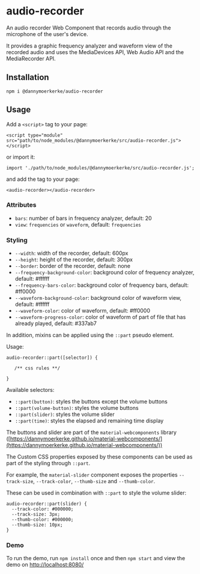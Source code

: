 # audio-recorder
An audio recorder Web Component that records audio through the microphone of the user's device.

It provides a graphic frequency analyzer and waveform view of the recorded audio and uses the MediaDevices API, 
Web Audio API and the MediaRecorder API.

## Installation
```
npm i @dannymoerkerke/audio-recorder
```

## Usage
Add a `<script>` tag to your page:

```
<script type="module" src="path/to/node_modules/@dannymoerkerke/src/audio-recorder.js"></script>
```

or import it:

```
import './path/to/node_modules/@dannymoerkerke/src/audio-recorder.js';
```

and add the tag to your page:

```
<audio-recorder></audio-recorder>
```

### Attributes
- `bars`: number of bars in frequency analyzer, default: 20
- `view`: `frequencies` or `waveform`, default: `frequencies`

### Styling
- `--width`: width of the recorder, default: 600px
- `--height`: height of the recorder, default: 300px
- `--border`: border of the recorder, default: none
- `--frequency-background-color`: background color of frequency analyzer, default: #ffffff
- `--frequency-bars-color`: background color of frequency bars, default: #ff0000
- `--waveform-background-color`: background color of waveform view, default: #ffffff
- `--waveform-color`: color of waveform, default: #ff0000
- `--waveform-progress-color`: color of waveform of part of file that has already played, default: #337ab7

In addition, mixins can be applied using the `::part` pseudo element.

Usage: 

```
audio-recorder::part([selector]) {

   /** css rules **/

}

```

Available selectors:

- `::part(button)`: styles the buttons except the volume buttons
- `::part(volume-button)`: styles the volume buttons
- `::part(slider)`: styles the volume slider
- `::part(time)`: styles the elapsed and remaining time display

The buttons and slider are part of the `material-webcomponents` library ([https://dannymoerkerke.github.io/material-webcomponents/](https://dannymoerkerke.github.io/material-webcomponents/))

The Custom CSS properties exposed by these components can be used as part of the styling through `::part`.

For example, the `material-slider` component exposes the properties `--track-size`, `--track-color`, `--thumb-size` and 
`--thumb-color`.

These can be used in combination with `::part` to style the volume slider:

```
audio-recorder::part(slider) {
  --track-color: #000000;
  --track-size: 3px;
  --thumb-color: #000000;
  --thumb-size: 10px;
}
```

### Demo
To run the demo, run `npm install` once and then `npm start` and view the demo on
[http://localhost:8080/](http://localhost:8080/)
